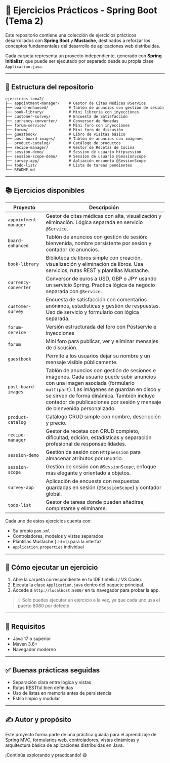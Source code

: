 # 📘 Ejercicios Prácticos - Spring Boot (Tema 2)

Este repositorio contiene una colección de ejercicios prácticos desarrollados con **Spring Boot** y **Mustache**, destinados a reforzar los conceptos fundamentales del desarrollo de aplicaciones web distribuidas.

Cada carpeta representa un proyecto independiente, generado con **Spring Initializr**, que puede ser ejecutado por separado desde su propia clase `Application.java`.

---

## 📁 Estructura del repositorio

```
ejercicios-tema2/
├── appointment-manager/    # Gestor de Citas Médicas @Service
├── board-enhanced/         # Tablón de anuncios con gestión de sesión
├── book-library/           # Mini libreria con inyecciones 
├── customer-survey/        # Encuesta de Satisfacción
├── currency-converter/     # Conversor de Monedas
├── forum-service/          # Mini foro con inyecciones
├── forum/                  # Mini foro de discusión
├── guestbook/              # Libro de visitas básico
├── post-board-images/      # Tablón de anuncios con imágenes 
├── product-catalog/        # Catálogo de productos
├── recipe-manager/         # Gestor de Recetas de Cocina
├── session-demo/           # Session de usuario httpsession
├── session-scope-demo/     # Session de usuario @SessionScope
├── survey-app/             # Apliación encuenta @SessionScope
├── todo-list/              # Lista de tareas pendientes
└── README.md
```

---

## 📚 Ejercicios disponibles

| Proyecto           | Descripción                                                                 |
|--------------------|-----------------------------------------------------------------------------|
| `appointment-manager`  | Gestor de citas médicas con alta, visualización y eliminación. Lógica separada en servicio `@Service`. |
| `board-enhanced`       | Tablón de anuncios con gestión de sesión: bienvenida, nombre persistente por sesión y contador de anuncios. |
| `book-library`     | Biblioteca de libros simple con creación, visualización y eliminación de libros. Usa servicios, rutas REST y plantillas Mustache. |
| `currency-converter`   | Conversor de euros a USD, GBP o JPY usando un servicio Spring. Practica lógica de negocio separada con `@Service`. |
| `customer-survey`  | Encuesta de satisfacción con comentarios anónimos, estadísticas y gestión de respuestas. Uso de servicio y formulario con lógica separada. |
| `forum-service`    | Versión estructurada del foro con Postservie e inyecciones                 |
| `forum`            | Mini foro para publicar, ver y eliminar mensajes de discusión.             |
| `guestbook`        | Permite a los usuarios dejar su nombre y un mensaje visible públicamente.  |
| `post-board-images` | Tablón de anuncios con gestión de sesiones e imágenes. Cada usuario puede subir anuncios con una imagen asociada (formulario `multipart`). Las imágenes se guardan en disco y se sirven de forma dinámica. También incluye contador de publicaciones por sesión y mensaje de bienvenida personalizado. |
| `product-catalog`  | Catálogo CRUD simple con nombre, descripción y precio.                     |
| `recipe-manager`   | Gestor de recetas con CRUD completo, dificultad, edición, estadísticas y separación profesional de responsabilidades. |
| `session-demo`     | Gestión de sesión con `HttpSession` para almacenar atributos por usuario.  |
| `session-scope`    | Gestión de sesión con `@SessionScope`, enfoque más elegante y orientado a objetos. |
| `survey-app`           | Aplicación de encuesta con respuestas guardadas en sesión (`@SessionScope`) y contador global. |
| `todo-list`        | Gestor de tareas donde pueden añadirse, completarse y eliminarse.          |

Cada uno de estos ejercicios cuenta con:
- Su propio `pom.xml`
- Controladores, modelos y vistas separados
- Plantillas Mustache (`.html`) para la interfaz
- `application.properties` individual

---

## 🚀 Cómo ejecutar un ejercicio

1. Abre la carpeta correspondiente en tu IDE (IntelliJ / VS Code).
2. Ejecuta la clase `Application.java` dentro del paquete principal.
3. Accede a `http://localhost:8080/` en tu navegador para probar la app.

> 💡 Solo puedes ejecutar un ejercicio a la vez, ya que cada uno usa el puerto 8080 por defecto.

---

## 📌 Requisitos

- Java 17 o superior
- Maven 3.6+
- Navegador moderno

---

## ✅ Buenas prácticas seguidas

- Separación clara entre lógica y vistas
- Rutas RESTful bien definidas
- Uso de listas en memoria antes de persistencia
- Estilo limpio y modular

---

## ✍️ Autor y propósito

Este proyecto forma parte de una práctica guiada para el aprendizaje de Spring MVC, formularios web, controladores, vistas dinámicas y arquitectura básica de aplicaciones distribuidas en Java.

¡Continúa explorando y practicando! 😄